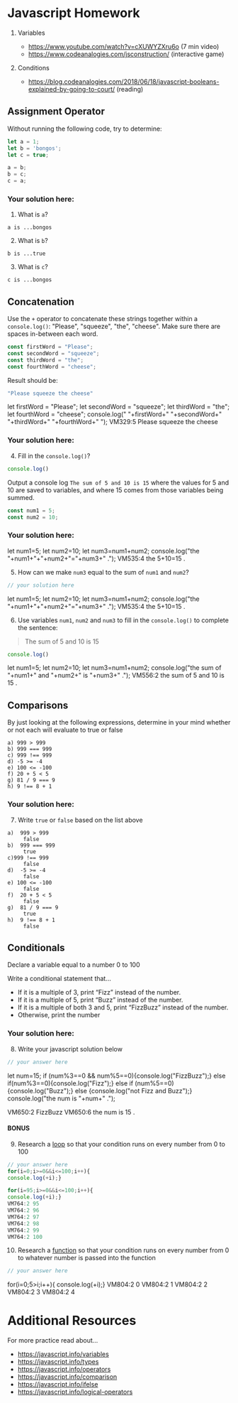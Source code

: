 # Javascript Homework

1.  Variables
    - https://www.youtube.com/watch?v=cXUWYZXru6o (7 min video)
    - https://www.codeanalogies.com/jsconstruction/ (interactive game)

2.  Conditions
    - https://blog.codeanalogies.com/2018/06/18/javascript-booleans-explained-by-going-to-court/ (reading)


## Assignment Operator
Without running the following code, try to determine:

```js
let a = 1;
let b = 'bongos';
let c = true;

a = b;
b = c;
c = a;
```

### Your solution here:
1.  What is `a`?
```
a is ...bongos
```
2.  What is `b`?
```
b is ...true
```
3.  What is `c`?
```
c is ...bongos
```

## Concatenation
Use the `+` operator to concatenate these strings together within a `console.log()`: "Please", "squeeze", "the", "cheese". Make sure there are spaces in-between each word.

```js
const firstWord = "Please";
const secondWord = "squeeze";
const thirdWord = "the";
const fourthWord = "cheese";
```
Result should be:
```js
"Please squeeze the cheese"
```
let firstWord = "Please";
let secondWord = "squeeze";
let thirdWord = "the";
let fourthWord = "cheese";
console.log(" "+firstWord+" "+secondWord+" "+thirdWord+" "+fourthWord+" ");
VM329:5  Please squeeze the cheese 

### Your solution here:
4.  Fill in the `console.log()`?
```js
console.log()
```

Output a console log `The sum of 5 and 10 is 15` where the values for 5 and 10 are saved to variables, and where 15 comes from those variables being summed.
```js
const num1 = 5;
const num2 = 10;
```

### Your solution here:
let num1=5;
let num2=10;
let num3=num1+num2;
console.log("the "+num1+"+"+num2+"="+num3+" .");
VM535:4 the 5+10=15 .

5.  How can we make `num3` equal to the sum of `num1` and `num2`?
```js
// your solution here
```
let num1=5;
let num2=10;
let num3=num1+num2;
console.log("the "+num1+"+"+num2+"="+num3+" .");
VM535:4 the 5+10=15 .

6.  Use variables `num1`, `num2` and `num3` to fill in the `console.log()` to complete the sentence: 

>The sum of 5 and 10 is 15

```js
console.log()
```
let num1=5;
let num2=10;
let num3=num1+num2;
console.log("the sum of "+num1+" and "+num2+" is "+num3+" .");
VM556:2 the sum of 5 and 10 is 15 .

## Comparisons
By just looking at the following expressions, determine in your mind whether or not each will evaluate to true or false
```
a) 999 > 999
b) 999 === 999 
c) 999 !== 999
d) -5 >= -4
e) 100 <= -100
f) 20 + 5 < 5 
g) 81 / 9 === 9
h) 9 !== 8 + 1
```
### Your solution here:
7.  Write `true` or `false` based on the list above
```
a)  999 > 999
     false
b)  999 === 999 
     true
c)999 !== 999
     false
d)  -5 >= -4
     false
e) 100 <= -100
     false
f)  20 + 5 < 5 
     false
g)  81 / 9 === 9
     true
h)  9 !== 8 + 1
     false 
```

## Conditionals
Declare a variable equal to a number 0 to 100

Write a conditional statement that...
- If it is a multiple of 3, print “Fizz” instead of the number.
- If it is a multiple of 5, print “Buzz” instead of the number.
- If it is a multiple of both 3 and 5, print “FizzBuzz” instead of the number.
- Otherwise, print the number

### Your solution here:
8.  Write your javascript solution below
```js
// your answer here
```
let num=15;
if (num%3==0 && num%5==0){console.log("FizzBuzz");} 
else if(num%3==0){console.log("Fizz");}
else if (num%5==0){console.log("Buzz");} 
else {console.log("not Fizz and Buzz");} 
console.log("the num is "+num+" .");

VM650:2 FizzBuzz
VM650:6 the num is 15 .

#### BONUS
9.  Research a [loop](https://javascript.info/while-for) so that your condition runs on every number from 0 to 100
```js
// your answer here
for(i=0;i>=0&&i<=100;i++){
console.log(+i);}

for(i=95;i>=0&&i<=100;i++){
console.log(+i);}
VM764:2 95
VM764:2 96
VM764:2 97
VM764:2 98
VM764:2 99
VM764:2 100
```
10.  Research a [function](https://javascript.info/function-basics) so that your condition runs on every number from 0 to whatever number is passed into the function
```js
// your answer here
```
for(i=0;5>i;i++){
console.log(+i);}
VM804:2 0
VM804:2 1
VM804:2 2
VM804:2 3
VM804:2 4

# Additional Resources
For more practice read about...
- https://javascript.info/variables
- https://javascript.info/types
- https://javascript.info/operators
- https://javascript.info/comparison
- https://javascript.info/ifelse
- https://javascript.info/logical-operators